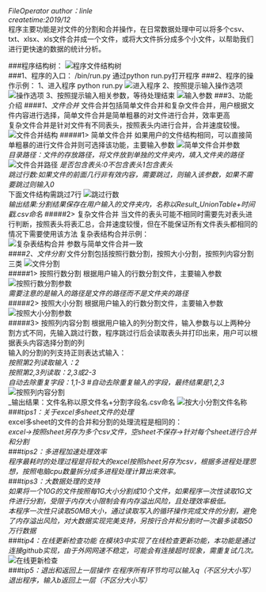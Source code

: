 *FileOperator*
_author：linle_  
_createtime:2019/12_  
程序主要功能是对文件的分割和合并操作，在日常数据处理中可以将多个csv、txt、xlsx、xls文件合并成一个文件，或将大文件拆分成多个小文件，以帮助我们进行更快速的数据的统计分析。

###程序结构树：
![程序文件结构树](img/程序结构图.png)  
###1、程序的入口：
/bin/run.py 通过python run.py打开程序
###2、程序的操作示例：
1、进入程序 python run.py
![进入程序](img/1、进入程序.png)
2、按照提示输入操作选项
![操作选项](img/2、输入操作选项.png)
3、按照提示输入相关参数，等待处理结束
![输入参数](img/3、输入参数.png)
###3、功能介绍
####*1、文件合并*
文件合并包括简单文件合并和复杂文件合并，用户根据文件内容进行选择，简单文件合并是简单粗暴的对文件进行合并，效率更高  
复杂文件合并是针对文件有不同表头，按照表头内进行合并，合并速度较慢。
![文件合并结构](img/文件合并结构.png)
#####1> 简单文件合并
如果用户的文件结构相同，可以直接简单粗暴的进行文件合并则可选择该功能，主要输入参数
![简单文件合并参数](img/简单文件合并参数.png)  
_目录路径：文件的存放路径，将文件放到单独的文件夹内，填入文件夹的路径_  
![文件合并路径](img/文件合并路径.png) 
_是否包含表头:0不包含表头1包含表头_  
_跳过行数:如果文件的前面几行非有效内容，需要跳过，则输入该参数，如果不需要跳过则输入0_  
下面文件结构需跳过7行
![跳过行数](img/跳过行数.png)  
_输出结果:分割结果保存在用户输入的文件夹内，名称以Result_UnionTable+时间戳.csv命名_
#####2> 复杂文件合并
当文件的表头可能不相同时需要先对表头进行判断，按照表头将表汇总，合并速度较慢，但在不能保证所有文件表头都相同的情况下需要使用该方法
复杂表结构合并示例：  
![复杂表结构合并](img/复杂表结构合并.png) 
参数与简单文件合并一致  
####*2、文件分割*
文件分割包括按照行数分割，按照大小分割，按照列内容分割三类
![文件分割](img/文件分割.png)   
#####1> 按照行数分割
根据用户输入的行数分割文件，主要输入参数
![按照行数分割参数](img/按照行数分割参数.png)  
_需要注意的是输入的路径是文件的路径而不是文件夹的路径_  
#####2> 按照大小分割
根据用户输入的行数分割文件，主要输入参数
![按照大小分割参数](img/按照大小分割参数.png)   
#####3> 按照列内容分割
根据用户输入的列分割文件，输入参数与以上两种分割方式不同，先输入跳过行数，程序跳过行后会读取表头并打印出来，用户可以根据表头内容选择分割的列   
输入的分割的列支持正则表达式输入：  
_按照第2列读取输入：2_  
_按照第2,3列读取：2,3或2-3_  
_自动去除重复字段：1,1-3 #自动去除重复输入的字段，最终结果是1,2,3_  
![按照列内容分割](img/按照列内容分割.png)  
_输出结果：文件名称以原文件名+分割字段名.csv命名
![按大小分割文件名称](img/按大小分割文件名称.png)  
###*tips1：关于excel多sheet文件的处理*  
excel多sheet的文件的合并和分割的处理流程是相同的：  
_excel->按照sheet另存为多个csv文件，空sheet不保存->针对每个sheet进行合并和分割_  
###*tips2：多进程加速处理效率*  
_程序最耗时的处理过程是将较大的excel按照sheet另存为csv，根据多进程处理思想，按照电脑cpu数量拆分成多进程处理计算出来效率。_  
###*tips3：大数据处理的支持*  
_如果将一个10G的文件按照每1G大小分割成10个文件，如果程序一次性读取1G文件进行分割，受限于内存大小限制会有内存溢出风险，且处理效率极低。_  
_本程序一次性只读取50MB大小，通过读取写入的循环操作完成文件的分割，避免了内存溢出风险，对大数据实现完美支持，另按行合并和分割时一次最多读取50万行数据_  
###*tip4：在线更新检查功能*
_在模块3中实现了在线检查更新功能，本功能是通过连接github实现，由于外网网速不稳定，可能会有连接超时现象，需重复试几次。_  
![在线更新检查](img/在线更新检查.png)  
###*tip5：退出和返回上一层操作*
_在程序所有环节均可以输入q（不区分大小写）退出程序，输入b返回上一层（不区分大小写）_  

